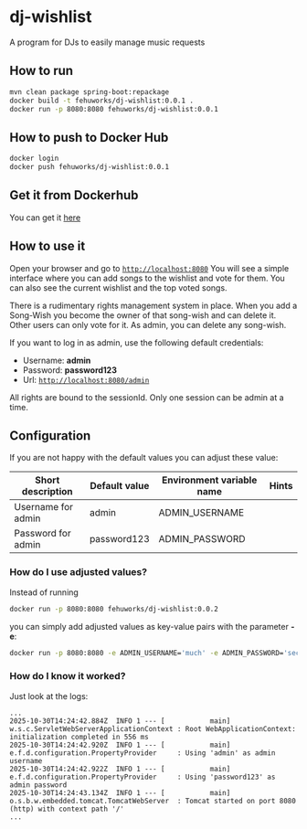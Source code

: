 # dj-wishlist
A program for DJs to easily manage music requests

## How to run

```bash
mvn clean package spring-boot:repackage
docker build -t fehuworks/dj-wishlist:0.0.1 .
docker run -p 8080:8080 fehuworks/dj-wishlist:0.0.1
```

## How to push to Docker Hub

```bash
docker login
docker push fehuworks/dj-wishlist:0.0.1
```

## Get it from Dockerhub

You can get it [here](https://hub.docker.com/r/fehuworks/dj-wishlist)

## How to use it

Open your browser and go to [`http://localhost:8080`](http://localhost:8080)
You will see a simple interface where you can add songs to the wishlist and vote for them.
You can also see the current wishlist and the top voted songs.

There is a rudimentary rights management system in place.
When you add a Song-Wish you become the owner of that song-wish and can delete it.
Other users can only vote for it.
As admin, you can delete any song-wish.

If you want to log in as admin, use the following default credentials:
- Username: **admin**
- Password: **password123**
- Url: [`http://localhost:8080/admin`](http://localhost:8080/admin)

All rights are bound to the sessionId.
Only one session can be admin at a time.

## Configuration

If you are not happy with the default values you can adjust these value:

| Short description  | Default value | Environment variable name | Hints |
|--------------------|---------------|---------------------------|-------|
| Username for admin | admin         | ADMIN_USERNAME            |       |
| Password for admin | password123   | ADMIN_PASSWORD            |       |

### How do I use adjusted values?

Instead of running 

```bash
docker run -p 8080:8080 fehuworks/dj-wishlist:0.0.2
```

you can simply add adjusted values as key-value pairs with the parameter **-e**:

```bash
docker run -p 8080:8080 -e ADMIN_USERNAME='much' -e ADMIN_PASSWORD='secure' fehuworks/dj-wishlist:0.0.2
```

### How do I know it worked?

Just look at the logs:

```text
...
2025-10-30T14:24:42.884Z  INFO 1 --- [           main] w.s.c.ServletWebServerApplicationContext : Root WebApplicationContext: initialization completed in 556 ms
2025-10-30T14:24:42.920Z  INFO 1 --- [           main] e.f.d.configuration.PropertyProvider     : Using 'admin' as admin username
2025-10-30T14:24:42.922Z  INFO 1 --- [           main] e.f.d.configuration.PropertyProvider     : Using 'password123' as admin password
2025-10-30T14:24:43.134Z  INFO 1 --- [           main] o.s.b.w.embedded.tomcat.TomcatWebServer  : Tomcat started on port 8080 (http) with context path '/'
...
```